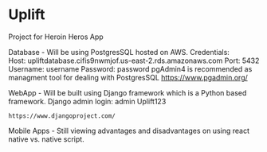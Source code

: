 # Uplift
Project for Heroin Heros App

Database - Will be using PostgresSQL hosted on AWS. 
	Credentials:	
		Host: upliftdatabase.cifis9nwmjof.us-east-2.rds.amazonaws.com
		Port: 5432
		Username: username
		Password: password
	pgAdmin4 is recommended as managment tool for dealing with PostgresSQL
	https://www.pgadmin.org/

WebApp - Will be built using Django framework which is a Python based framework.
	 Django admin login: admin
			     Uplift123 
	
	https://www.djangoproject.com/

Mobile Apps - Still viewing advantages and disadvantages on using react native 		vs. native script.

